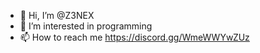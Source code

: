 - 👋 Hi, I’m @Z3NEX
- 👀 I’m interested in programming
- 📫 How to reach me https://discord.gg/WmeWWYwZUz

<!---
Z3NEX/Z3NEX is a ✨ special ✨ repository because its `README.md` (this file) appears on your GitHub profile.
You can click the Preview link to take a look at your changes.
--->
